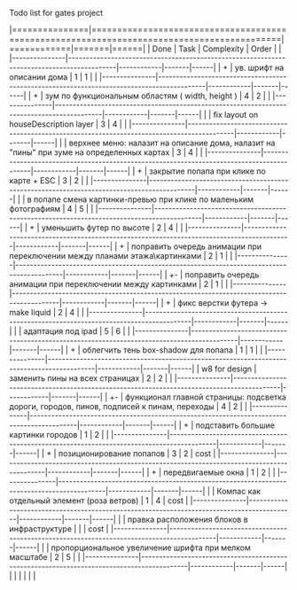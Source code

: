 Todo list for gates project

|===============|===========================================================================================|============|=======|======|
|      Done     |                                            Task                                           | Complexity | Order |      |
|---------------|-------------------------------------------------------------------------------------------|------------|-------|------|
| +             | ув. шрифт на описании дома                                                                |          1 |     1 |      |
|---------------|-------------------------------------------------------------------------------------------|------------|-------|------|
| +             | зум по функциональным областям ( width, height )                                          |          4 |     2 |      |
|---------------|-------------------------------------------------------------------------------------------|------------|-------|------|
|               | fix layout on houseDescription layer                                                      |          3 |     4 |      |
|---------------|-------------------------------------------------------------------------------------------|------------|-------|------|
|               | верхнее меню: налазит на описание дома, налазит на "пины" при зуме на определенных картах |          3 |     4 |      |
|---------------|-------------------------------------------------------------------------------------------|------------|-------|------|
| +             | закрытие попапа при клике по карте + ESC                                                  |          3 |     2 |      |
|---------------|-------------------------------------------------------------------------------------------|------------|-------|------|
|               | в попапе смена картинки-превью при клике по маленьким фотографиям                         |          4 |     5 |      |
|---------------|-------------------------------------------------------------------------------------------|------------|-------|------|
| +             | уменьшить футер по высоте                                                                 |          2 |     4 |      |
|---------------|-------------------------------------------------------------------------------------------|------------|-------|------|
| +             | поправить очередь анимации при переключении между планами этажа\картинками                |          2 |     1 |      |
|---------------|-------------------------------------------------------------------------------------------|------------|-------|------|
| +\-           | поправить очередь анимации при переключении между картинками                              |          2 |     1 |      |
|---------------|-------------------------------------------------------------------------------------------|------------|-------|------|
| +             | фикс верстки футера -> make liquid                                                        |          2 |     4 |      |
|---------------|-------------------------------------------------------------------------------------------|------------|-------|------|
|               | адаптация под ipad                                                                        |          5 |     6 |      |
|---------------|-------------------------------------------------------------------------------------------|------------|-------|------|
| +             | облегчить тень box-shadow для попапа                                                      |          1 |     1 |      |
|---------------|-------------------------------------------------------------------------------------------|------------|-------|------|
| w8 for design | заменить пины на всех страницах                                                           |          2 |     2 |      |
|---------------|-------------------------------------------------------------------------------------------|------------|-------|------|
| +\-           | функционал главной страницы: подсветка дороги, городов, пинов, подписей к пинам, переходы |          4 |     2 |      |
|---------------|-------------------------------------------------------------------------------------------|------------|-------|------|
| +             | подставить большие картинки городов                                                       |          1 |     2 |      |
|---------------|-------------------------------------------------------------------------------------------|------------|-------|------|
| +             | позиционирование попапов                                                                  |          3 |     2 | cost |
|---------------|-------------------------------------------------------------------------------------------|------------|-------|------|
| +             | передвигаемые окна                                                                        |          1 |     2 |      |
|---------------|-------------------------------------------------------------------------------------------|------------|-------|------|
|               | Компас как отдельный элемент  (роза ветров)                                               |          1 |     4 | cost |
|---------------|-------------------------------------------------------------------------------------------|------------|-------|------|
|               | правка расположения блоков в инфраструктуре                                               |            |       | cost |
|---------------|-------------------------------------------------------------------------------------------|------------|-------|------|
|               | пропорциональное увеличение шрифта при мелком масштабе                                    |          2 |     5 |      |
|---------------|-------------------------------------------------------------------------------------------|------------|-------|------|
|               |                                                                                           |            |       |      |
